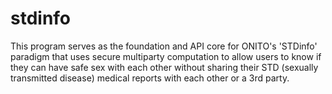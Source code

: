 # stdinfo
This program serves as the foundation and API core for ONITO's 'STDinfo' paradigm that uses secure multiparty computation to allow users to know if they can have safe sex with each other without sharing their STD (sexually transmitted disease) medical reports with each other or a 3rd party.
